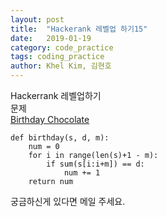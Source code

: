 ```yaml
---
layout: post
title:  "Hackerank 레벨업 하기15"
date:   2019-01-19
category: code_practice
tags: coding_practice
author: Khel Kim, 김현호
---
```


Hackerrank 레벨업하기  
문제  
[Birthday Chocolate](https://www.hackerrank.com/challenges/the-birthday-bar/problem)

~~~
def birthday(s, d, m):
    num = 0
    for i in range(len(s)+1 - m):
        if sum(s[i:i+m]) == d:
            num += 1
    return num
~~~

궁금하신게 있다면 메일 주세요.
